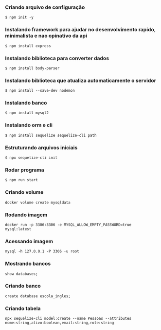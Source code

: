 ### Criando arquivo de configuração
```
$ npm init -y
```
### Instalando framework para ajudar no desenvolvimento rapido, minimalista e nao opinativo da api
```
$ npm install express 
```
### Instalando biblioteca para converter dados
```
$ npm install body-parser
```
### Instalando biblioteca que atualiza automaticamente o servidor
```
$ npm install --save-dev nodemon
```
### Instalando banco
```
$ npm install mysql2
```
### Instalando orm e cli
```
$ npm install sequelize sequelize-cli path
```
### Estruturando arquivos iniciais
```
$ npx sequelize-cli init
```
### Rodar programa
```
$ npm run start
```
### Criando volume 
```
docker volume create mysqldata
```
### Rodando imagem
```
docker run -p 3306:3306 -e MYSQL_ALLOW_EMPTY_PASSWORD=true mysql:latest
```
### Acessando imagem
```
mysql -h 127.0.0.1 -P 3306 -u root
```
### Mostrando bancos
```
show databases;
```
### Criando banco
```
create database escola_ingles;
```
### Criando tabela
```
npx sequelize-cli model:create --name Pessoas --attributes nome:string,ativo:boolean,email:string,role:string
```